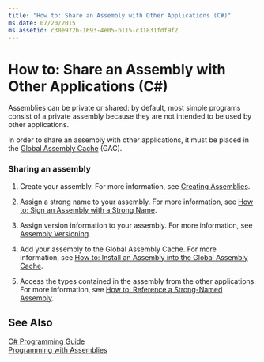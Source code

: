 ```yaml
---
title: "How to: Share an Assembly with Other Applications (C#)"
ms.date: 07/20/2015
ms.assetid: c30e972b-1693-4e05-b115-c31831fdf9f2
---
```

# How to: Share an Assembly with Other Applications (C#)
Assemblies can be private or shared: by default, most simple programs consist of a private assembly because they are not intended to be used by other applications.  
  
 In order to share an assembly with other applications, it must be placed in the [Global Assembly Cache](../../../../framework/app-domains/gac.md) (GAC).  
  
### Sharing an assembly  
  
1. Create your assembly. For more information, see [Creating Assemblies](../../../../framework/app-domains/create-assemblies.md).  
  
2. Assign a strong name to your assembly. For more information, see [How to: Sign an Assembly with a Strong Name](../../../../framework/app-domains/how-to-sign-an-assembly-with-a-strong-name.md).  
  
3. Assign version information to your assembly. For more information, see [Assembly Versioning](../../../../../docs/framework/app-domains/assembly-versioning.md).  
  
4. Add your assembly to the Global Assembly Cache. For more information, see [How to: Install an Assembly into the Global Assembly Cache](../../../../framework/app-domains/how-to-install-an-assembly-into-the-gac.md).  
  
5. Access the types contained in the assembly from the other applications. For more information, see [How to: Reference a Strong-Named Assembly](http://msdn.microsoft.com/library/4c6a406a-b5eb-44fa-b4ed-4e95bb95a813).  
  
## See Also  
 [C# Programming Guide](../../../../csharp/programming-guide/index.md)  
 [Programming with Assemblies](../../../../framework/app-domains/programming-with-assemblies.md)
